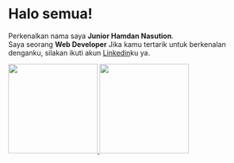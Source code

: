 # Halo semua! 
Perkenalkan nama saya **Junior Hamdan Nasution**.\
Saya seorang **Web Developer**
Jika kamu tertarik untuk berkenalan denganku, silakan ikuti akun [Linkedin](https://www.linkedin.com/in/junior-hamdan-nasution/)ku ya.


 
<p align="left">
<a href="https://github.com/gilangadhan">
  <img height="180em" src="https://github-readme-stats-eight-theta.vercel.app/api?username=gilangadhan&show_icons=true&theme=algolia&include_all_commits=true&count_private=true"/>
  <img height="180em" src="https://github-readme-stats-eight-theta.vercel.app/api/top-langs/?username=gilangadhan&layout=compact&langs_count=8&theme=algolia"/>
</a>
</p>
